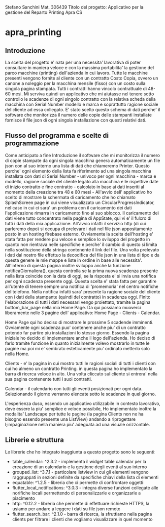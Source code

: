 Stefano Sanchini
Mat. 306439
Titolo del progetto: Applicativo per la gestione del Reparto Printing Apra CS

# apra_printing

## Introduzione

La scelta del progetto e' nata per una necessita' lavorativa di poter consultare in maniera veloce e
con la massima portabilita' la gestione del parco macchine (printing) dell'azienda in cui lavoro.
Tutte le macchine presenti vengono fornite al cliente con un contratto Costo Copia, ovvero un canone a
noleggio per la macchina mensile (fisso) con un costo sulla singola pagina stampata. Tutti i contratti
hanno vincolo contrattuale di 48-60 mesi.
Mi serviva quindi un applicativo che mi aiutasse nel tenere sotto controllo le scadenze di ogni
singolo contratto con la relativa scheda della macchina con Serial Number modello e marca e soprattutto
ragione sociale del cliente ad essa collegato.
E' stato scelto questo schema di dati perche' il software che monitorizza il numero delle copie
delle stampanti installate fornisce il file json di ogni singola installazione con questi relativi
dati.

## Flusso del programma e scelte di programmazione

Come anticipato a fine Introduzione il software che mi monitorizza il numero di copie stampate da ogni
singola macchina genera automaticamente un file json con al suo interno una lista di dati che
chiameremo Printer. Questo perche' ogni elemento della lista fa riferimento ad una singola macchina
installata con dati di Serial Number - univoco per ogni macchina - marca e modello, ragione sociale
del cliente legato alla macchina e le rispettive date di inizio contratto e fine contratto - calcolato
in base ai dati inseriti al momento della creazione tra 48 e 60 mesi -
All'avvio dell' applicativo ho scelto di mostrare la schermata di caricamento che ho chiamato SplashScreen
page in cui viene visualizzato un CircularProgressIndicator, nel caso in cui ci sara' un problema con il
caricamento dei dati l'applicazione rimarra in caricamento fino al suo sblocco.
Il caricamento dei dati viene tutto concentrato nella pagina di AppState, qui vi e' il fulcro di tutti
i dati della mia applicazione. All'avvio infatti il servizio http (di cui parleremo dopo) si occupa di
prelevare i dati nel file json appositamente posto in un hosting firebase esterno. Ovviamente la scelta
dell'hosting e' stata fatta per rendere piu veloce e semplice lo sviluppo del progetto in quanto non
rientrava nelle specifiche e perche' il cambio di questo si limita nella sostituzione della stringa
contenente il link del file.
Una volta prelevato i dati dal nostro file effettuo la decodifica del file json in una lista di
tipo <Printer> e da questa genere le mie mappe e liste in ordine in base alle necessita'.
All'interno di questa pagina inoltre sviluppo anche la funzione notificaGiornaliera(), questa controlla
se la prima nuova scadenza presente nella lista coincide con la data di oggi, se la risposta e'
si invia una notifica per ogni scadenza presente oggi. Questa scelta e' stata fatta per garantire
all'utente di tenere sempre una notifica di 'promemoria' nel centro notifiche del telefono. Nella
notifica infatti sara' presente la ragione sociale del cliente con i dati della stampante (quindi
del contratto) in scadenza oggi.
Finito l'elaborazione di tutti i dati necessari vengo proiettato, tramite la pagina bottom_bar_page
nella mia Home Page. Da qui possiamo muoverci liberamente nelle 3 pagine dell' applicativo:
Home Page - Clients - Calendar.

Home Page qui ho deciso di mostrare le prossime 5 scadende imminenti. Ovviamente ogni
scadenza puo' contenere anche piu' di un contratto potendo far partire piu installazioni lo
stesso giorno. Essendo la pagina iniziale ho decido di implementare anche il logo dell'azienda.
Ho deciso di farlo tramite funzione in quanto inizialmente volevo mostrarlo in tutte le pagine ma
poi mi e' sembrato esteticamente piu' ordinato metterlo solo nella Home.

Clients - e' la pagina in cui mostro tutti le ragioni sociali di tutti i clienti con cui ho almeno
un contratto Printing. in questa pagina ho implementato la barra di ricerca veloce in alto.
Una volta cliccato sul cliente si entrera' nella sua pagina contenente tutti i suoi contratti.

Calendar - il calendario con tutti gli eventi posizionati per ogni data. Selezionando il giorno
verranno elencate sotto le scadenze in quel giorno.

L'esperienza duso, essendo un applicativo utilizzabile in contesto lavorativo, deve essere la piu'
semplice e veloce possibile, Ho implementato inoltre la modalita' Landscape per tutte le pagine (la
pagina Clients non ne ha bisogno essendo presente una ListView) andando a riprogettare l;impaginazione
nella maniera piu' adeguata ad una visuale orizzontale.

## Librerie e struttura

Le librerie che ho integrato inaggiunta a questo progetto sono le seguenti:

- table_calendar: ^2.3.2 - implementa il widget table calendar per la creazione di un calendario
    e la gestione degli eventi al suo interno
- grouped_list: ^3.7.1 - particolare listview in cui gli elementi vengono raggruppati in sezioni
    definite da specifiche chiavi della lista di elementi
- equatable: ^1.2.5 - libreria che ci permette di confrontare oggetti
- flutter_local_notifications: ^3.0.3 - integra diverse funzioni collegate alle norifiche locali
    permettendo di personalizzarle e organizzarle a piacimento
- http: ^0.12.2 - libreria che permette di effettuare richieste HTTPS, la usiamo per andare a
    leggere i dati su file json remoto
- flutter_search_bar: ^2.1.0 - barra di ricerca, la sfruttiamo nella pagina clients per filtrare i
    clienti che vogliamo visualizzare in quel momento
